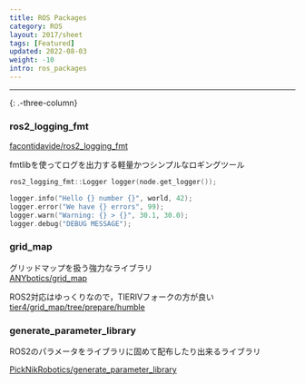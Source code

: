 ```yaml
---
title: ROS Packages
category: ROS
layout: 2017/sheet
tags: [Featured]
updated: 2022-08-03
weight: -10
intro: ros_packages
---
```


---------------

{: .-three-column}

### ros2_logging_fmt

[facontidavide/ros2_logging_fmt](https://github.com/facontidavide/ros2_logging_fmt)

fmtlibを使ってログを出力する軽量かつシンプルなロギングツール
```c++
ros2_logging_fmt::Logger logger(node.get_logger());

logger.info("Hello {} number {}", world, 42);
logger.error("We have {} errors", 99);
logger.warn("Warning: {} > {}", 30.1, 30.0);
logger.debug("DEBUG MESSAGE");
```

### grid_map

グリッドマップを扱う強力なライブラリ  
[ANYbotics/grid_map](https://github.com/ANYbotics/grid_map)

ROS2対応はゆっくりなので，TIERIVフォークの方が良い  
[tier4/grid_map/tree/prepare/humble](https://github.com/tier4/grid_map/tree/prepare/humble)

### generate_parameter_library

ROS2のパラメータをライブラリに固めて配布したり出来るライブラリ

[PickNikRobotics/generate_parameter_library](https://github.com/PickNikRobotics/generate_parameter_library)